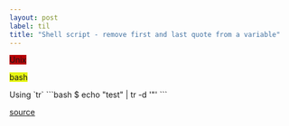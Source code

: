```yaml
---
layout: post
label: til
title: "Shell script - remove first and last quote from a variable"
---
```


<p>
  
  <span class="issue-label" style="background-color: #b60205">Unix</span>
  
  <span class="issue-label" style="background-color: #E6F510">bash</span>
  
</p>
Using `tr` 
```bash
$ echo "test" | tr -d '"'
```

[source](https://stackoverflow.com/a/26314887/13211226) 

